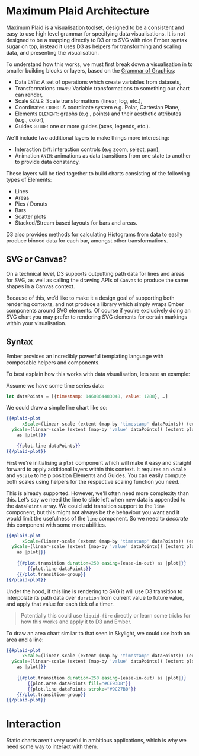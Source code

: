 # Maximum Plaid Architecture

Maximum Plaid is a visualisation toolset, designed to be a consistent and easy to use high level grammar for specifying data visualisations. It is not designed to be a mapping directly to D3 or to SVG with nice Ember syntax sugar on top, instead it uses D3 as helpers for transforming and scaling data, and presenting the visualisation.

To understand how this works, we must first break down a visualisation in to smaller building blocks or layers, based on the [Grammar of Graphics](http://www.springer.com/us/book/9780387245447):

- Data `DATA`: A set of operations which create variables from datasets,
- Transformations `TRANS`: Variable transformations to something our chart can render,
- Scale `SCALE`: Scale transformations (linear, log, etc.),
- Coordinates `COORD`: A coordinate system e.g. Polar, Cartesian Plane,
- Elements `ELEMENT`: graphs (e.g., points) and their aesthetic attributes (e.g., color),
- Guides `GUIDE`: one or more guides (axes, legends, etc.).

We'll include two additional layers to make things more interesting:

- Interaction `INT`: interaction controls (e.g zoom, select, pan),
- Animation `ANIM`: animations as data transitions from one state to another to provide data constancy.

These layers will be tied together to build charts consisting of the following types of Elements:

- Lines
- Areas
- Pies / Donuts
- Bars
- Scatter plots
- Stacked/Stream based layouts for bars and areas.

D3 also provides methods for calculating Histograms from data to easily produce binned data for each bar, amongst other transformations.

## SVG or Canvas?
On a technical level, D3 supports outputting path data for lines and areas for SVG, as well as calling the drawing APIs of `Canvas` to produce the same shapes in a Canvas context.

Because of this, we’d like to make it a design goal of supporting both rendering contexts, and not produce a library which simply wraps Ember components around SVG elements. Of course if you’re exclusively doing an SVG chart you may prefer to rendering SVG elements for certain markings within your visualisation.

## Syntax
Ember provides an incredibly powerful templating language with composable helpers and components.

To best explain how this works with data visualisation, lets see an example:

Assume we have some time series data:

```js
let dataPoints = [{timestamp: 1460864483048, value: 1288}, …]
```

We could draw a simple line chart like so:

```hbs
{{#plaid-plot 
	  xScale=(linear-scale (extent (map-by 'timestamp' dataPoints)) (extent plotArea.width))
  yScale=(linear-scale (extent (map-by 'value' dataPoints)) (extent plotArea.height))
	as |plot|}}

	{{plot.line dataPoints}}
{{/plaid-plot}}
```

First we're initialising a `plot` component which will make it easy and straight forward to apply additional layers within this context. It requires an `xScale` and `yScale` to help position Elements and Guides. You can easily compute both scales using helpers for the respective scaling function you need.

This is already supported. However, we'll often need more complexity than this. Let’s say we need the line to slide left when new data is appended to the `dataPoints` array. We could add transition support to the `line` component, but this might not always be the behaviour you want and it would limit the usefulness of the `line` component. So we need to _decorate_ this component with some more abilities.

```hbs
{{#plaid-plot 
	  xScale=(linear-scale (extent (map-by 'timestamp' dataPoints)) (extent plotArea.width))
  yScale=(linear-scale (extent (map-by 'value' dataPoints)) (extent plotArea.height))
	as |plot|}}
	
	{{#plot.transition duration=250 easing=(ease-in-out) as |plot|}}
		{{plot.line dataPoints}}
	{{/plot.transition-group}}
{{/plaid-plot}}
```

Under the hood, if this line is rendering to SVG it will use D3 transition to interpolate its path data over `duration` from current value to future value, and apply that value for each tick of a timer.

> Potentially this could use `liquid-fire` directly or learn some tricks for how this works and apply it to D3 and Ember.

To draw an area chart similar to that seen in Skylight, we could use both an area and a line:

```hbs
{{#plaid-plot 
	  xScale=(linear-scale (extent (map-by 'timestamp' dataPoints)) (extent plotArea.width))
  yScale=(linear-scale (extent (map-by 'value' dataPoints)) (extent plotArea.height))
	as |plot|}}
	
	{{#plot.transition duration=250 easing=(ease-in-out) as |plot|}}
		{{plot.area dataPoints fill="#CE93D8"}}
		{{plot.line dataPoints stroke="#9C27B0"}}  
	{{/plot.transition-group}}
{{/plaid-plot}}
```

# Interaction
Static charts aren't very useful in ambitious applications, which is why we need some way to interact with them.